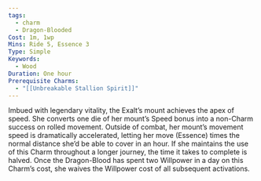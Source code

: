 ```yaml
---
tags:
  - charm
  - Dragon-Blooded
Cost: 1m, 1wp
Mins: Ride 5, Essence 3
Type: Simple
Keywords:
  - Wood
Duration: One hour
Prerequisite Charms:
  - "[[Unbreakable Stallion Spirit]]"
---
```

Imbued with legendary vitality, the Exalt’s mount achieves the apex of speed. She converts one die of her mount’s Speed bonus into a non-Charm success on rolled movement. Outside of combat, her mount’s movement speed is dramatically accelerated, letting her move (Essence) times the normal distance she’d be able to cover in an hour. If she maintains the use of this Charm throughout a longer journey, the time it takes to complete is halved. Once the Dragon-Blood has spent two Willpower in a day on this Charm’s cost, she waives the Willpower cost of all subsequent activations.